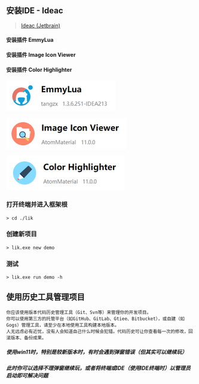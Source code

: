 ## 安装IDE - Ideac

> <a target="_blank" href="https://www.jetbrains.com/idea/download/#section=windows">Ideac (Jetbrain)</a>

#### 安装插件 EmmyLua

#### 安装插件 Image Icon Viewer

#### 安装插件 Color Highlighter

![Emmylua](/docs/images/emmylua.png)

![ImageIconViewer](/docs/images/imageIconViewer.png)

![ColorHighlighter](/docs/images/colorHighlighter.png)

### 打开终端并进入框架根

```
> cd ./lik
```

### 创建新项目

```
> lik.exe new demo
```

### 测试

```
> lik.exe run demo -h
```

## 使用历史工具管理项目

```text
你应该使用版本代码历史管理工具（Git、Svn等）来管理你的开发项目。
你可以使用第三方的托管平台（如GitHub、GitLab、Gtiee、Bitbucket），或自建（如Gogs）管理工具，请至少在本地使用工具构建本地版本。
人无远虑必有近忧，没有人会知道自己什么时候会犯错。代码历史可让你查看每一次的修改，回滚版本、备份成果。
```

##### 使用win11时，特别是较新版本时，有时会遇到弹窗错误（但其实可以继续玩）

##### 此时你可以选择不理弹窗继续玩，或者将终端或IDE（使用IDE终端时）以管理员启动即可解决问题
